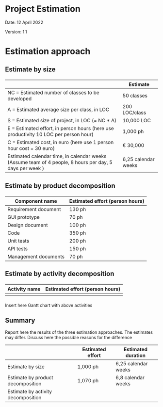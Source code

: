 # Project Estimation  
Date: 12 April 2022

Version: 1.1


# Estimation approach

## Estimate by size
### 
|             | Estimate                        |             
| ----------- | ------------------------------- |  
| NC =  Estimated number of classes to be developed   |       50 classes                     |             
|  A = Estimated average size per class, in LOC       |         200 LOC/class                  | 
| S = Estimated size of project, in LOC (= NC * A) | 10,000 LOC|
| E = Estimated effort, in person hours (here use productivity 10 LOC per person hour)  |             1,000 ph                         |   
| C = Estimated cost, in euro (here use 1 person hour cost = 30 euro) | € 30,000| 
| Estimated calendar time, in calendar weeks (Assume team of 4 people, 8 hours per day, 5 days per week ) |     6,25 calendar weeks               |               

## Estimate by product decomposition
### 
|         Component name    | Estimated effort (person hours)   |             
| ----------- | ------------------------------- | 
|Requirement document    | 130 ph |
| GUI prototype | 70 ph|
|Design document | 100 ph|
|Code |350 ph|
| Unit tests |200 ph|
| API tests |150 ph|
| Management documents  |70 ph|



## Estimate by activity decomposition
### 
|         Activity name    | Estimated effort (person hours)   |             
| ----------- | ------------------------------- | 
| | |
###
Insert here Gantt chart with above activities

## Summary

Report here the results of the three estimation approaches. The  estimates may differ. Discuss here the possible reasons for the difference

|             | Estimated effort                        |   Estimated duration |          
| ----------- | ------------------------------- | ---------------|
| Estimate by size |1,000 ph| 6,25 calendar weeks |
| Estimate by product decomposition | 1,070 ph | 6,8 calendar weeks |
| Estimate by activity decomposition ||




